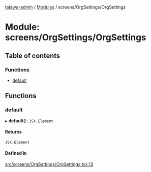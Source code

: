 [talawa-admin](../README.md) / [Modules](../modules.md) / screens/OrgSettings/OrgSettings

# Module: screens/OrgSettings/OrgSettings

## Table of contents

### Functions

- [default](screens_OrgSettings_OrgSettings.md#default)

## Functions

### default

▸ **default**(): `JSX.Element`

#### Returns

`JSX.Element`

#### Defined in

[src/screens/OrgSettings/OrgSettings.tsx:13](https://github.com/PalisadoesFoundation/talawa-admin/blob/21489da/src/screens/OrgSettings/OrgSettings.tsx#L13)
